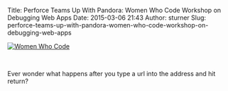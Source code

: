 Title: Perforce Teams Up With Pandora: Women Who Code Workshop on Debugging Web Apps
Date: 2015-03-06 21:43
Author: sturner
Slug: perforce-teams-up-with-pandora-women-who-code-workshop-on-debugging-web-apps

<div
class="field field-name-body field-type-text-with-summary field-label-hidden">

<div class="field-items">

<div class="field-item even">

[![Women Who
Code](http://www.womenwhocode.com/assets/wwcode_logo-05c03e43ed6c3b9e6af1901a00ca1624.png)](http://www.meetup.com/Women-Who-Code-East-Bay/events/220637254/)

</p>

 

</p>

Ever wonder what happens after you type a url into the address and hit
return?

</div>

</div>

</div>

</p>

